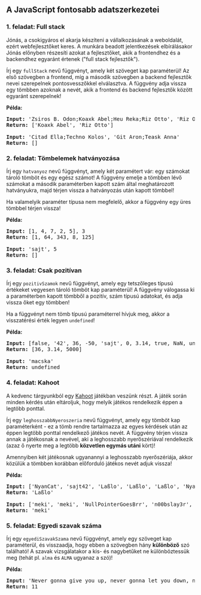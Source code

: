 <style>
    h1:first-of-type { display: none; }
</style>

# Szkriptnyelvek - 7. gyakorló feladatsor

## A JavaScript fontosabb adatszerkezetei


### 1. feladat: Full stack

Jónás, a csokigyáros el akarja készíteni a vállalkozásának a weboldalát, ezért webfejlesztőket keres. A munkára beadott jelentkezések elbírálásakor Jónás előnyben részesíti azokat a fejlesztőket, akik a frontendhez és a backendhez egyaránt értenek ("full stack fejlesztők").

Írj egy `fullStack` nevű függvényt, amely két szöveget kap paraméterül! Az első szövegben a frontend, míg a második szövegben a backend fejlesztők nevei szerepelnek pontosvesszőkkel elválasztva. A függvény adja vissza egy tömbben azoknak a nevét, akik a frontend és backend fejlesztők között egyaránt szerepelnek!

**Példa:**

<pre>
<b>Input:</b> 'Zsiros B. Odon;Koaxk Abel;Heu Reka;Riz Otto', 'Riz Otto;Rabsz Olga;Ga Zora;Trab Antal;Koaxk Abel;Winch Eszter'
<b>Return:</b> ['Koaxk Abel', 'Riz Otto']

<b>Input:</b> 'Citad Ella;Techno Kolos', 'Git Aron;Teask Anna'
<b>Return:</b> []
</pre>


### 2. feladat: Tömbelemek hatványozása

Írj egy `hatvanyoz` nevű függvényt, amely két paramétert vár: egy számokat tároló tömböt és egy egész számot! A függvény emelje a tömbben lévő számokat a második paraméterben kapott szám által meghatározott hatványukra, majd térjen vissza a hatványozás után kapott tömbbel!

Ha valamelyik paraméter típusa nem megfelelő, akkor a függvény egy üres tömbbel térjen vissza!

**Példa:**

<pre>
<b>Input:</b> [1, 4, 7, 2, 5], 3
<b>Return:</b> [1, 64, 343, 8, 125]

<b>Input:</b> 'sajt', 5
<b>Return:</b> []
</pre>


### 3. feladat: Csak pozitívan

Írj egy `pozitivSzamok` nevű függvényt, amely egy tetszőleges típusú értékeket vegyesen tároló tömböt kap paraméterül! A függvény válogassa ki a paraméterben kapott tömbből a pozitív, szám típusú adatokat, és adja vissza őket egy tömbben!

Ha a függvényt nem tömb típusú paraméterrel hívjuk meg, akkor a visszatérési érték legyen `undefined`!

**Példa:**

<pre>
<b>Input:</b> [false, '42', 36, -50, 'sajt', 0, 3.14, true, NaN, undefined, 5000]
<b>Return:</b> [36, 3.14, 5000]

<b>Input:</b> 'macska'
<b>Return:</b> undefined
</pre>


### 4. feladat: Kahoot

A kedvenc tárgyunkból egy [Kahoot](https://kahoot.it/) játékban veszünk részt. A játék során minden kérdés után eltároljuk, hogy melyik játékos rendelkezik éppen a legtöbb ponttal.

Írj egy `leghosszabbNyeroszeria` nevű függvényt, amely egy tömböt kap paraméterként - ez a tömb rendre tartalmazza az egyes kérdések után az éppen legtöbb ponttal rendelkező játékos nevét. A függvény térjen vissza annak a játékosnak a nevével, aki a leghosszabb nyerőszériával rendelkezik (azaz ő nyerte meg a legtöbb **közvetlen egymás utáni** kört)!

Amennyiben két játékosnak ugyanannyi a leghosszabb nyerőszériája, akkor közülük a tömbben korábban előforduló játékos nevét adjuk vissza!

**Példa:**

<pre>
<b>Input:</b> ['NyanCat', 'sajt42', 'Laßlo', 'Laßlo', 'Laßlo', 'NyanCat', 'NyanCat', 'sajt42']
<b>Return:</b> 'Laßlo'

<b>Input:</b> ['meki', 'meki', 'NullPointerGoesBrr', 'n00bslay3r', 'n00bslay3r']
<b>Return:</b> 'meki'
</pre>


### 5. feladat: Egyedi szavak száma

Írj egy `egyediSzavakSzama` nevű függvényt, amely egy szöveget kap paraméterül, és visszaadja, hogy ebben a szövegben hány **különböző** szó található! A szavak vizsgálatakor a kis- és nagybetűket ne különböztessük meg (tehát pl. `alma` és `ALMA` ugyanaz a szó)!

**Példa:**

<pre>
<b>Input:</b> 'Never gonna give you up, never gonna let you down, never gonna run around and desert you'
<b>Return:</b> 11
</pre>